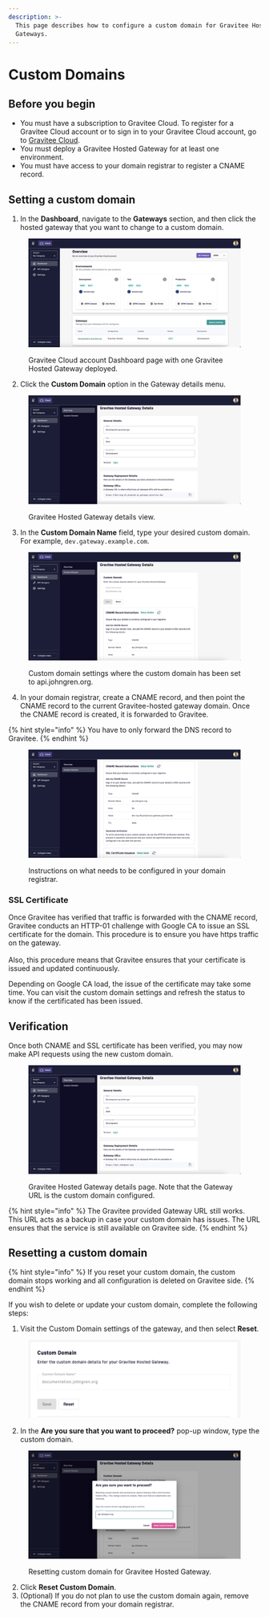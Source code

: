 ```yaml
---
description: >-
  This page describes how to configure a custom domain for Gravitee Hosted
  Gateways.
---
```


# Custom Domains

## Before you begin

* You must have a subscription to Gravitee Cloud. To register for a Gravitee Cloud account or to sign in to your Gravitee Cloud account, go to [Gravitee Cloud](https://eu-auth.cloud.gravitee.io/cloud/register?response_type=code\&client_id=fd45d898-e621-4b12-85d8-98e621ab1237\&state=TG15Ym11b3VBfkZFOC5yaEV5Lkp4QThYLnlxTS45R3lhYWRCVmxBemxSUWFH\&redirect_uri=https%3A%2F%2Feu.cloud.gravitee.io\&scope=openid+profile+email+offline_access\&code_challenge=AFIIIryTl43nsxq8cT-FTU9Umfp42j7jhJTeU2Y6vhE\&code_challenge_method=S256\&nonce=TG15Ym11b3VBfkZFOC5yaEV5Lkp4QThYLnlxTS45R3lhYWRCVmxBemxSUWFH\&hubspotutk=169d02e0ddc1d02ed3202bcac0869f20).
* You must deploy a Gravitee Hosted Gateway for at least one environment.
* You must have access to your domain registrar to register a CNAME record.

## Setting a custom domain

1. In the **Dashboard**, navigate to the **Gateways** section, and then click the hosted gateway that you want to change to a custom domain.&#x20;

<figure><img src="../.gitbook/assets/image (38).png" alt=""><figcaption><p>Gravitee Cloud account Dashboard page with one Gravitee Hosted Gateway deployed.</p></figcaption></figure>

2. Click the **Custom Domain** option in the Gateway details menu.

<figure><img src="../.gitbook/assets/image (39).png" alt=""><figcaption><p>Gravitee Hosted Gateway details view.</p></figcaption></figure>

3. In the **Custom Domain Name** field, type your desired custom domain. For example, `dev.gateway.example.com`.

<figure><img src="../.gitbook/assets/image (40).png" alt=""><figcaption><p>Custom domain settings where the custom domain has been set to api.johngren.org. </p></figcaption></figure>

4. In your domain registrar, create a CNAME record, and then point the CNAME record to the current Gravitee-hosted gateway domain. Once the CNAME record is created, it is forwarded to Gravitee.&#x20;

{% hint style="info" %}
You have to only forward the DNS record to Gravitee.
{% endhint %}

<figure><img src="../.gitbook/assets/image (41).png" alt=""><figcaption><p>Instructions on what needs to be configured in your domain registrar.</p></figcaption></figure>

### SSL Certificate

Once Gravitee has verified that traffic is forwarded with the CNAME record, Gravitee conducts an HTTP-01 challenge with Google CA to issue an SSL certificate for the domain. This procedure is to ensure you have https traffic on the gateway.\
\
Also, this procedure means that Gravitee ensures that your certificate is issued and updated continuously.

Depending on Google CA load, the issue of the certificate may take some time. You can visit the custom domain settings and refresh the status to know if the certificated has been issued.

## Verification

Once both CNAME and SSL certificate has been verified, you may now make API requests using the new custom domain.&#x20;

<figure><img src="../.gitbook/assets/image (43).png" alt=""><figcaption><p>Gravitee Hosted Gateway details page. Note that the Gateway URL is the custom domain configured.</p></figcaption></figure>

{% hint style="info" %}
The Gravitee provided Gateway URL still works. This URL acts as a backup in case your custom domain has issues. The URL ensures that the service is still available on Gravitee side.
{% endhint %}

## Resetting a custom domain

{% hint style="info" %}
If you reset your custom domain, the custom domain stops working and all configuration is deleted on Gravitee side.
{% endhint %}

If you wish to delete or update your custom domain, complete the following steps:

1. Visit the Custom Domain settings of the gateway,  and then select **Reset**.

<figure><img src="../.gitbook/assets/image (35).png" alt=""><figcaption></figcaption></figure>

2. In the **Are you sure that you want to proceed?** pop-up window, type the custom domain.

<figure><img src="../.gitbook/assets/image (45).png" alt=""><figcaption><p>Resetting custom domain for Gravitee Hosted Gateway.</p></figcaption></figure>

2. Click **Reset Custom Domain**.
3. (Optional) If you do not plan to use the custom domain again, remove the CNAME record from your domain registrar.&#x20;

